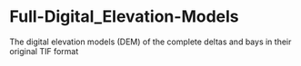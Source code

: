 # Full-Digital_Elevation-Models
 The digital elevation models (DEM) of the complete deltas and bays in their original TIF format

